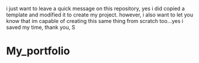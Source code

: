 i just want to leave a quick message on this repository, yes i did copied a template and modified it to create my project. however,
i also want to let you know that im capable of creating this same thing from scratch too...yes i saved my time,
thank you,
S
# My_portfolio
